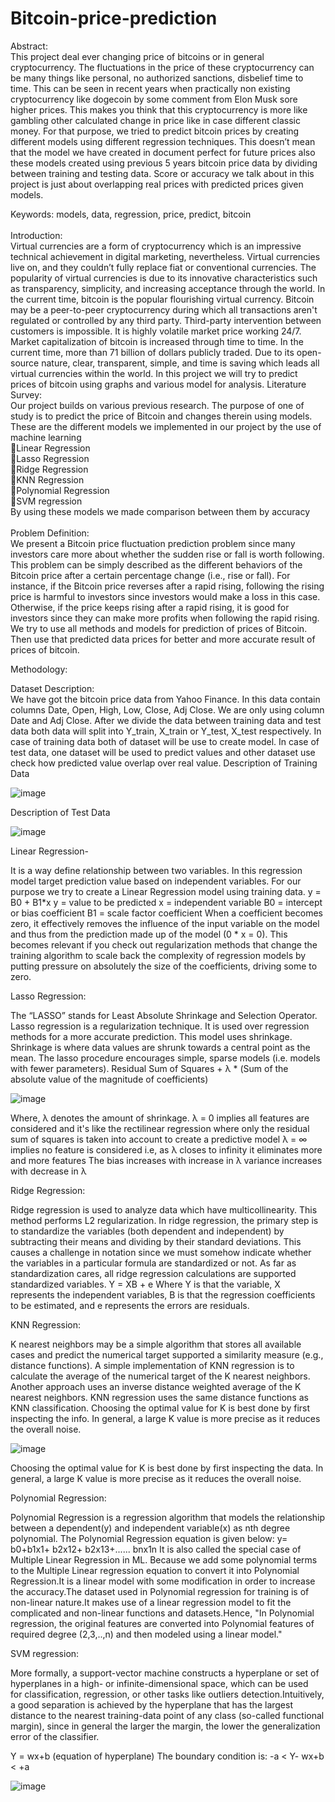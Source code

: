 # Bitcoin-price-prediction

Abstract:<br />
This project deal ever changing price of bitcoins or in general cryptocurrency. The fluctuations in the price of these cryptocurrency can be many things like personal, no authorized sanctions, disbelief time to time. This can be seen in recent years when practically non existing cryptocurrency like dogecoin by some comment from Elon Musk sore higher prices. This makes you think that this cryptocurrency is more like gambling other calculated change in price like in case different classic money. For that purpose, we tried to predict bitcoin prices by creating different models using different regression techniques.
This doesn’t mean that the model we have created in document perfect for future prices also these models created using previous 5 years bitcoin price data by dividing between training and testing data. Score or accuracy we talk about in this project is just about overlapping real prices with predicted prices given models.

Keywords: models, data, regression, price, predict, bitcoin<br /><br />
Introduction:<br />
Virtual currencies are a form of cryptocurrency which is an impressive technical achievement in digital marketing, nevertheless. Virtual currencies live on, and they couldn’t fully replace fiat or conventional currencies. The popularity of virtual currencies is due to its innovative characteristics such as transparency, simplicity, and increasing acceptance through the world. In the current time, bitcoin is the popular flourishing virtual currency. Bitcoin may be a peer-to-peer cryptocurrency during which all transactions aren't regulated or controlled by any third party. Third-party intervention between customers is impossible. It is highly volatile market price working 24/7. Market capitalization of bitcoin is increased through time to time. In the current time, more than 71 billion of dollars publicly traded. Due to its open-source nature, clear, transparent, simple, and time is saving which leads all virtual currencies within the world. In this project we will try to predict prices of bitcoin using graphs and various model for analysis.
Literature Survey:<br />
Our project builds on various previous research. The purpose of one of study is to predict the price of Bitcoin and changes therein using models.
These are the different models we implemented in our project by the use of machine learning<br />
Linear Regression<br />
Lasso Regression<br />
Ridge Regression<br />
KNN Regression<br />
Polynomial Regression<br />
SVM regression<br />
By using these models we made comparison between them by accuracy<br /><br />
Problem Definition:<br />
We present a Bitcoin price fluctuation prediction problem since many investors care more about whether the sudden rise or fall is worth following. This problem can be simply described as the different behaviors of the Bitcoin price after a certain percentage change (i.e., rise or fall). For instance, if the Bitcoin price reverses after a rapid rising, following the rising price is harmful to investors since investors would make a loss in this case. Otherwise, if the price keeps rising after a rapid rising, it is good for investors since they can make more profits when following the rapid rising. We try to use all methods and models for prediction of prices of Bitcoin. Then use that predicted data prices for better and more accurate result of prices of bitcoin.

Methodology:<br />

Dataset Description:<br />
We have got the bitcoin price data from Yahoo Finance. In this data contain columns Date, Open, High, Low, Close, Adj Close. We are only using column Date and Adj Close. After we divide the data between training data and test data both data will split into Y_train, X_train or Y_test, X_test respectively. In case of training data both of dataset will be use to create model. In case of test data, one dataset will be used to predict values and other dataset use check how predicted value overlap over real value.
Description of Training Data

![image](https://user-images.githubusercontent.com/72352984/130312752-baf29494-92c5-44dc-8035-4585987930e2.png)

Description of Test Data

![image](https://user-images.githubusercontent.com/72352984/130312758-462ec850-5e2a-4cde-a255-84d7b6906dd2.png)

Linear Regression-

It is a way define relationship between two variables. In this regression model target prediction value based on independent variables. For our purpose we try to create a Linear Regression model using training data. 
y = B0 + B1*x
y = value to be predicted
x = independent variable
B0 = intercept or bias coefficient
B1 = scale factor coefficient
When a coefficient becomes zero, it effectively removes the influence of the input variable on the model and thus from the prediction made up of the model (0 * x = 0). This becomes relevant if you check out regularization methods that change the training algorithm to scale back the complexity of regression models by putting pressure on absolutely the size of the coefficients, driving some to zero.

Lasso Regression:

The “LASSO” stands for Least Absolute Shrinkage and Selection Operator. Lasso regression is a regularization technique. It is used over regression methods for a more accurate prediction. This model uses shrinkage. Shrinkage is where data values are shrunk towards a central point as the mean. The lasso procedure encourages simple, sparse models (i.e. models with fewer parameters).
Residual Sum of Squares + λ * (Sum of the absolute value of the magnitude of coefficients)

![image](https://user-images.githubusercontent.com/72352984/130312791-c7843e97-2e28-4ed5-aebd-35c884b49507.png)


Where,
λ denotes the amount of shrinkage.
λ = 0 implies all features are considered and it's like the rectilinear regression where only the residual sum of squares is taken into account to create a predictive model
λ = ∞ implies no feature is considered i.e, as λ closes to infinity it eliminates more and more features
The bias increases with increase in λ
variance increases with decrease in λ

Ridge Regression:

Ridge regression is used to analyze data which have multicollinearity. This method performs L2 regularization. In ridge regression, the primary step is to standardize the variables (both dependent and independent) by subtracting their means and dividing by their standard deviations. This causes a challenge in notation since we must somehow indicate whether the variables in a particular formula are standardized or not. As far as standardization cares, all ridge regression calculations are supported standardized variables.
Y = XB + e
Where Y is that the variable, X represents the independent variables, B is that the regression coefficients to be estimated, and e represents the errors are residuals.

KNN Regression:

K nearest neighbors may be a simple algorithm that stores all available cases and predict the numerical target supported a similarity measure (e.g., distance functions). A simple implementation of KNN regression is to calculate the average of the numerical target of the K nearest neighbors. Another approach uses an inverse distance weighted average of the K nearest neighbors. KNN regression uses the same distance functions as KNN classification.
Choosing the optimal value for K is best done by first inspecting the info. In general, a large K value is more precise as it reduces the overall noise.

![image](https://user-images.githubusercontent.com/72352984/130312811-a6e146d6-d9c3-4bca-ad46-0322b50a5389.png)

Choosing the optimal value for K is best done by first inspecting the data. In general, a large K value is more precise as it reduces the overall noise.

Polynomial Regression:

Polynomial Regression is a regression algorithm that models the relationship between a dependent(y) and independent variable(x) as nth degree polynomial. The Polynomial Regression equation is given below:
                              y= b0+b1x1+ b2x12+ b2x13+...... bnx1n
It is also called the special case of Multiple Linear Regression in ML. Because we add some polynomial terms to the Multiple Linear regression equation to convert it into Polynomial Regression.It is a linear model with some modification in order to increase the accuracy.The dataset used in Polynomial regression for training is of non-linear nature.It makes use of a linear regression model to fit the complicated and non-linear functions and datasets.Hence, "In Polynomial regression, the original features are converted into Polynomial features of required degree (2,3,..,n) and then modeled using a linear model."

SVM regression:

More formally, a support-vector machine constructs a hyperplane or set of hyperplanes in a high- or infinite-dimensional space, which can be used for classification, regression, or other tasks like outliers detection.Intuitively, a good separation is achieved by the hyperplane that has the largest distance to the nearest training-data point of any class (so-called functional margin), since in general the larger the margin, the lower the generalization error of the classifier.

Y = wx+b (equation of hyperplane)
The boundary condition is:
-a < Y- wx+b < +a 


![image](https://user-images.githubusercontent.com/72352984/130312841-27ed42f6-a767-4c6f-8f02-520054f165d0.png)

